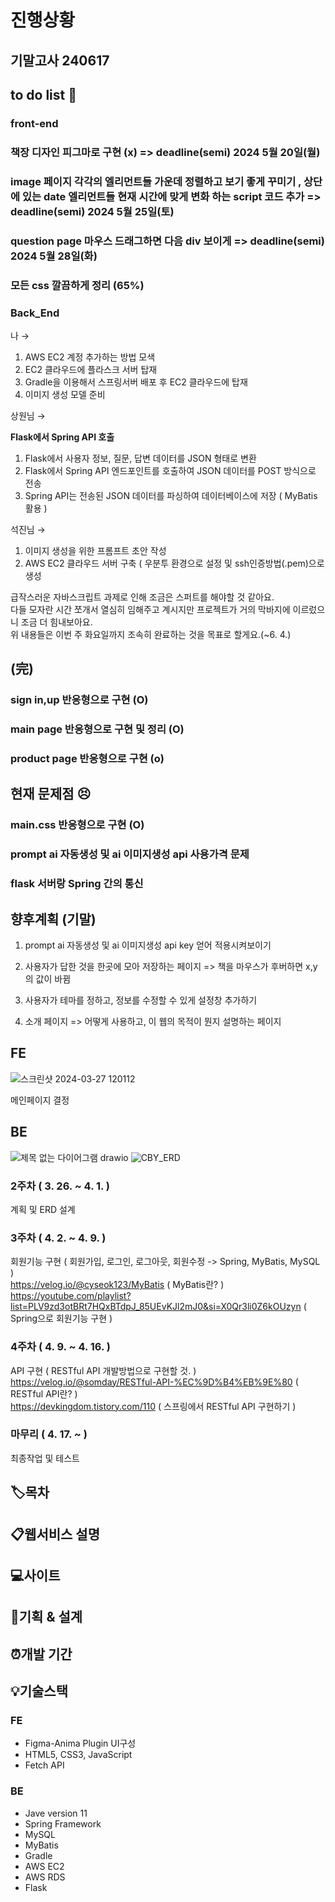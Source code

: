 
# 진행상황

## 기말고사 240617

## to do list 👀
### front-end

### 책장 디자인 피그마로 구현 (x) => deadline(semi) 2024 5월 20일(월) 
### image 페이지 각각의 엘리먼트들 가운데 정렬하고 보기 좋게 꾸미기 , 상단에 있는 date 엘리먼트들 현재 시간에 맞게 변화 하는 script 코드 추가  => deadline(semi) 2024 5월 25일(토) 
### question page 마우스 드래그하면 다음 div 보이게  => deadline(semi) 2024 5월 28일(화) 
### 모든 css 깔끔하게 정리 (65%)  
  

### Back_End
나 → 

1. AWS EC2 계정 추가하는 방법 모색
2. EC2 클라우드에 플라스크 서버 탑재
3. Gradle을 이용해서 스프링서버 배포 후 EC2 클라우드에 탑재
4. 이미지 생성 모델 준비

상원님 → 

**Flask에서 Spring API 호출**

1. Flask에서 사용자 정보, 질문, 답변 데이터를 JSON 형태로 변환
2. Flask에서 Spring API 엔드포인트를 호출하여 JSON 데이터를 POST 방식으로 전송
3. Spring API는 전송된 JSON 데이터를 파싱하여 데이터베이스에 저장 ( MyBatis 활용 )

석진님 →

1. 이미지 생성을 위한 프롬프트 초안 작성
2. AWS EC2 클라우드 서버 구축 ( 우분투 환경으로 설정 및 ssh인증방법(.pem)으로 생성

급작스러운 자바스크립트 과제로 인해 조금은 스퍼트를 해야할 것 같아요.  
다들 모자란 시간 쪼개서 열심히 임해주고 계시지만 프로젝트가 거의 막바지에 이르렀으니 조금 더 힘내보아요.  
위 내용들은 이번 주 화요일까지 조속히 완료하는 것을 목표로 할게요.(~6. 4.)

## (完)
### sign in,up 반응형으로 구현   (O)
### main page 반응형으로 구현 및 정리 (O)
### product page 반응형으로 구현 (o) 

## 현재 문제점 😣
### main.css 반응형으로 구현 (O)
### prompt ai 자동생성 및 ai 이미지생성 api 사용가격 문제 
### flask 서버랑 Spring 간의 통신

## 향후계획 (기말)
1. prompt ai 자동생성 및 ai 이미지생성 api key 얻어 적용시켜보이기

2. 사용자가 답한 것을 한곳에 모아 저장하는 페이지 => 책을 마우스가 후버하면 x,y의 값이 바뀜

3. 사용자가 테마를 정하고, 정보를 수정할 수 있게 설정창 추가하기

4. 소개 페이지 => 어떻게 사용하고, 이 웹의 목적이 뭔지 설명하는 페이지

## FE
![스크린샷 2024-03-27 120112](https://github.com/JungWooHwang1/3-1_Web_Project/assets/131197860/b5404686-3402-40a9-bccb-30ae95eab86d)

메인페이지 결정

## BE
![제목 없는 다이어그램 drawio](https://github.com/JungWooHwang1/3-1_Web_Project/assets/153082512/9158bb62-f3e9-4881-9797-177bc5c214bd)
![CBY_ERD](https://github.com/devshylee/3-1_Web_Project/assets/69080831/2b40f114-3705-4c18-83da-9e9c55224746)

### 2주차 ( 3. 26. ~ 4. 1. )
계획 및 ERD 설계

### 3주차 ( 4. 2. ~ 4. 9. )
회원기능 구현 ( 회원가입, 로그인, 로그아웃, 회원수정 -> Spring, MyBatis, MySQL )  
https://velog.io/@cyseok123/MyBatis ( MyBatis란? )  
https://youtube.com/playlist?list=PLV9zd3otBRt7HQxBTdpJ_85UEvKJl2mJ0&si=X0Qr3li0Z6kOUzyn ( Spring으로 회원기능 구현 )

### 4주차 ( 4. 9. ~ 4. 16. )
API 구현 ( RESTful API 개발방법으로 구현할 것. )  
https://velog.io/@somday/RESTful-API-%EC%9D%B4%EB%9E%80 ( RESTful API란? )  
https://devkingdom.tistory.com/110 ( 스프링에서 RESTful API 구현하기 )


### 마무리 ( 4. 17. ~ )
최종작업 및 테스트

## 🏷목차


## 📋웹서비스 설명


## 💻사이트


## 📜기획 & 설계


## ⏰개발 기간


## 💡기술스택

### FE
  - Figma-Anima Plugin UI구성
  - HTML5, CSS3, JavaScript
  - Fetch API
 
### BE
  - Jave version 11
  - Spring Framework
  - MySQL
  - MyBatis
  - Gradle
  - AWS EC2
  - AWS RDS
  - Flask
